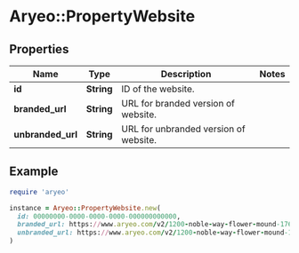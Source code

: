 # Aryeo::PropertyWebsite

## Properties

| Name | Type | Description | Notes |
| ---- | ---- | ----------- | ----- |
| **id** | **String** | ID of the website. |  |
| **branded_url** | **String** | URL for branded version of website. |  |
| **unbranded_url** | **String** | URL for unbranded version of website. |  |

## Example

```ruby
require 'aryeo'

instance = Aryeo::PropertyWebsite.new(
  id: 00000000-0000-0000-0000-000000000000,
  branded_url: https://www.aryeo.com/v2/1200-noble-way-flower-mound-1760/branded,
  unbranded_url: https://www.aryeo.com/v2/1200-noble-way-flower-mound-1760/unbranded
)
```

